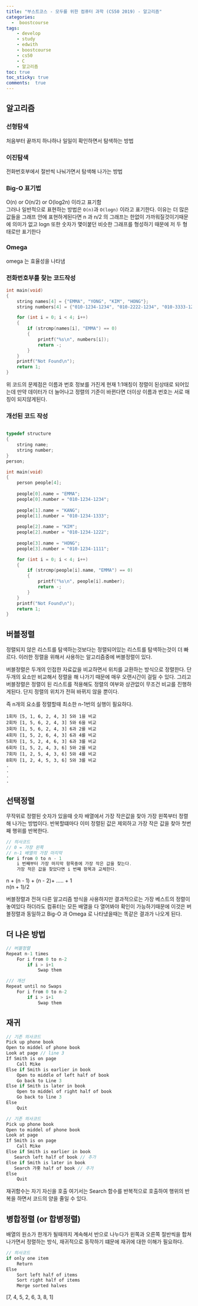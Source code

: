 ```yaml
---
title: "부스트코스 - 모두를 위한 컴퓨터 과학 (CS50 2019) - 알고리즘"
categories: 
  -  boostcourse
tags: 
    - develop
    - study
    - edwith
    - boostcourse
    - cs50
    - C
    - 알고리즘
toc: true
toc_sticky: true
comments:  true
---
```


## 알고리즘
### 선형탐색
처음부터 끝까지 하나하나 일일이 확인하면서 탐색하는 방법

### 이진탐색
전화번호부에서 절반씩 나눠가면서 탐색해 나가는 방법

### Big-O 표기법
O(n) or O(n/2) or O(log2n) 이라고 표기함  
그러나 일반적으로 표현하는 방법은 `O(n)`과 `O(logn)` 이라고 표기한다. 이유는 더 많은 값들을 그래프 안에 표현하게된다면 n 과 n/2 의 그래프는 한없이 가까워질것이기때문에 의미가 없고 logn 또한 숫자가 몇이붙던 비슷한 그래프를 형성하기 때문에 저 두 형태로만 표기한다


### Omega
omega 는 효율성을 나타냄

### 전화번호부를 찾는 코드작성
```c
int main(void)
{
    string names[4] = {"EMMA", "YONG", "KIM", "HONG"};
    string numbers[4] = {"010-1234-1234", "010-2222-1234", "010-3333-1234", "010-4343-1234"};

    for (int i = 0; i < 4; i++)
    {
        if (strcmp(names[i], "EMMA") == 0)
        {
            printf("%s\n", numbers[i]);
            return -;
        }
    }
    printf("Not Found\n");
    return 1;
}
```
위 코드의 문제점은 이름과 번호 정보를 가진게 현재 1:1매칭이 정렬이 된상태로 되어있는데 만약 데이터가 더 늘어나고 정렬의 기준이 바뀐다면 더이상 이름과 번호는 서로 매칭이 되지않게된다.

### 개선된 코드 작성

```c

typedef structure
{
    string name;
    string number;
}
person;

int main(void)
{
    person people[4];
    
    people[0].name = "EMMA";
    people[0].number = "010-1234-1234";
    
    people[1].name = "KANG";
    people[1].number = "010-1234-1333";
    
    people[2].name = "KIM";
    people[2].number = "010-1234-1222";
    
    people[3].name = "HONG";
    people[3].number = "010-1234-1111";

    for (int i = 0; i < 4; i++)
    {
        if (strcmp(people[i].name, "EMMA") == 0)
        {
            printf("%s\n", people[i].number);
            return -;
        }
    }
    printf("Not Found\n");
    return 1;
}
```


## 버블정렬
정렬되지 않은 리스트를 탐색하는것보다는 정렬되어있는 리스트를 탐색하는것이 더 빠르다. 이러한 정렬을 위해서 사용하는 알고리즘중에 버블정렬이 있다.  

버블정렬은 두개의 인접한 자료값을 비교하면서 위치를 교환하는 방식으로 정렬한다. 단 두개의 요소만 비교해서 정렬을 해 나가기 때문에 매우 오랜시간이 걸릴 수 있다. 그리고 버블정렬은 정렬이 된 리스트를 적용해도 정렬의 여부와 상관없이 무조건 비교를 진행하게된다. 단지 정렬의 위치가 전혀 바뀌지 않을 뿐이다.  

즉 n개의 요소를 정렬할때 최소한 n-1번의 실행이 필요하다.

```console
1회차 [5, 1, 6, 2, 4, 3] 5와 1을 비교
2회차 [1, 5, 6, 2, 4, 3] 5와 6을 비교
3회차 [1, 5, 6, 2, 4, 3] 6과 2를 비교
4회차 [1, 5, 2, 6, 4, 3] 6과 4를 비교
5회차 [1, 5, 2, 4, 6, 3] 6과 3를 비교
6회차 [1, 5, 2, 4, 3, 6] 5와 2를 비교
7회차 [1, 2, 5, 4, 3, 6] 5와 4를 비교
8회차 [1, 2, 4, 5, 3, 6] 5와 3를 비교
.
.
.
.

```

## 선택정렬
무작위로 정렬된 숫자가 있을때 숫자 배열에서 가장 작은값을 찾아 가장 왼쪽부터 정렬해 나가는 방법이다. 반복할떄마다 이미 정렬된 값은 제외하고 가장 작은 값을 찾아 첫번째 행위를 반복한다.

```c
// 의사코드
// 0 = 가장 왼쪽
// n-1 배열의 가장 마지막
for i from 0 to n - 1
    i 번째부터 가장 마지막 항목중에 가장 작은 값을 찾는다.
    가장 작은 값을 찾았다면 i 번쨰 항목과 교체한다.
```
n + (n - 1) + (n - 2)+ ..... + 1  
n(n + 1)/2  

버블정렬과 전혀 다른 알고리즘 방식을 사용하지만 결과적으로는 가장 베스트의 정렬이 놓여있다 하더라도 컴퓨터는 모든 배열을 다 열어봐야 확인이 가능하기때문에 이것은 버블정렬과 동일하고 Big-O 과 Omega 로 나타냈을때는 똑같은 결과가 나오게 된다.

## 더 나은 방법
```c
// 버블정렬
Repeat n-1 times
    For i from 0 to n-2
        if i > i+1 
            Swap them

/// 개선
Repeat until no Swaps
    For i from 0 to n-2
        if i > i+1 
            Swap them
```

## 재귀
```c
// 기존 의사코드
Pick up phone book
Open to middel of phone book
Look at page // line 3
If Smith is on page
    Call Mike
Else if Smith is earlier in book
    Open to middle of left half of book
    Go back to Line 3
Else if Smith is later in book
    Open to middel of right half of book
    Go back to line 3
Else
    Quit
```

```c
// 기존 의사코드
Pick up phone book
Open to middel of phone book
Look at page
If Smith is on page
    Call Mike
Else if Smith is earlier in book
   Search left half of book // 추가
Else if Smith is later in book
   Search 갸홋 half of book // 추가
Else
    Quit
```

재귀함수는 자기 자신을 호출 여기서는 Search 함수를 반복적으로 호출하여 행위의 반복을 하면서 코드의 양을 줄일 수 있다.

## 병합정렬 (or 합병정렬)

배열의 원소가 한개가 될때까지 계속해서 반으로 나누다가 왼쪽과 오른쪽 절반씩을 합쳐나가면서 정렬하는 방식, 재귀적으로 동작하기 떄문에 재귀에 대한 이해가 필요하다.

```c
// 의사코드
if only one item
    Return
Else
    Sort left half of items
    Sort right half of items
    Merge sorted halves
```
[7, 4, 5, 2, 6, 3, 8, 1]  
